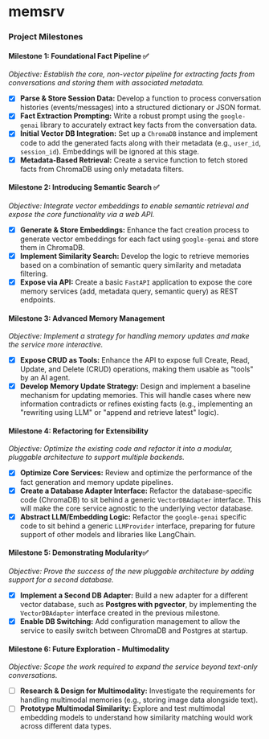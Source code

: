 # memsrv

### **Project Milestones**

#### **Milestone 1: Foundational Fact Pipeline** ✅
*Objective: Establish the core, non-vector pipeline for extracting facts from conversations and storing them with associated metadata.*

-   [x] **Parse & Store Session Data:** Develop a function to process conversation histories (events/messages) into a structured dictionary or JSON format.
-   [x] **Fact Extraction Prompting:** Write a robust prompt using the `google-genai` library to accurately extract key facts from the conversation data.
-   [x] **Initial Vector DB Integration:** Set up a `ChromaDB` instance and implement code to add the generated facts along with their metadata (e.g., `user_id`, `session_id`). Embeddings will be ignored at this stage.
-   [x] **Metadata-Based Retrieval:** Create a service function to fetch stored facts from ChromaDB using only metadata filters.

#### **Milestone 2: Introducing Semantic Search** ✅
*Objective: Integrate vector embeddings to enable semantic retrieval and expose the core functionality via a web API.*

-   [x] **Generate & Store Embeddings:** Enhance the fact creation process to generate vector embeddings for each fact using `google-genai` and store them in ChromaDB.
-   [x] **Implement Similarity Search:** Develop the logic to retrieve memories based on a combination of semantic query similarity and metadata filtering.
-   [x] **Expose via API:** Create a basic `FastAPI` application to expose the core memory services (add, metadata query, semantic query) as REST endpoints.

#### **Milestone 3: Advanced Memory Management**
*Objective: Implement a strategy for handling memory updates and make the service more interactive.*

-   [x] **Expose CRUD as Tools:** Enhance the API to expose full Create, Read, Update, and Delete (CRUD) operations, making them usable as "tools" by an AI agent.
-   [x] **Develop Memory Update Strategy:** Design and implement a baseline mechanism for updating memories. This will handle cases where new information contradicts or refines existing facts (e.g., implementing an "rewriting using LLM" or "append and retrieve latest" logic).

#### **Milestone 4: Refactoring for Extensibility**
*Objective: Optimize the existing code and refactor it into a modular, pluggable architecture to support multiple backends.*

-   [x] **Optimize Core Services:** Review and optimize the performance of the fact generation and memory update pipelines.
-   [x] **Create a Database Adapter Interface:** Refactor the database-specific code (ChromaDB) to sit behind a generic `VectorDBAdapter` interface. This will make the core service agnostic to the underlying vector database.
-   [x] **Abstract LLM/Embedding Logic:** Refactor the `google-genai` specific code to sit behind a generic `LLMProvider` interface, preparing for future support of other models and libraries like LangChain.

#### **Milestone 5: Demonstrating Modularity**✅
*Objective: Prove the success of the new pluggable architecture by adding support for a second database.*

-   [x] **Implement a Second DB Adapter:** Build a new adapter for a different vector database, such as **Postgres with pgvector**, by implementing the `VectorDBAdapter` interface created in the previous milestone.
-   [x] **Enable DB Switching:** Add configuration management to allow the service to easily switch between ChromaDB and Postgres at startup.

#### **Milestone 6: Future Exploration - Multimodality**
*Objective: Scope the work required to expand the service beyond text-only conversations.*

-   [ ] **Research & Design for Multimodality:** Investigate the requirements for handling multimodal memories (e.g., storing image data alongside text).
-   [ ] **Prototype Multimodal Similarity:** Explore and test multimodal embedding models to understand how similarity matching would work across different data types.